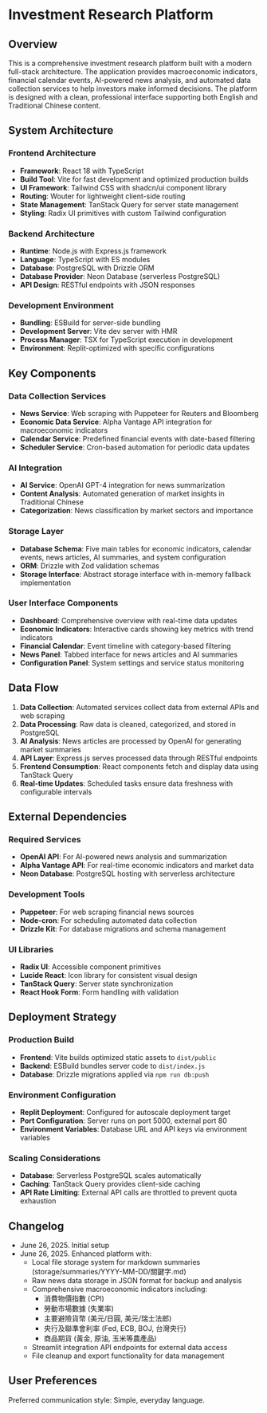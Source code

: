 # Investment Research Platform

## Overview

This is a comprehensive investment research platform built with a modern full-stack architecture. The application provides macroeconomic indicators, financial calendar events, AI-powered news analysis, and automated data collection services to help investors make informed decisions. The platform is designed with a clean, professional interface supporting both English and Traditional Chinese content.

## System Architecture

### Frontend Architecture
- **Framework**: React 18 with TypeScript
- **Build Tool**: Vite for fast development and optimized production builds
- **UI Framework**: Tailwind CSS with shadcn/ui component library
- **Routing**: Wouter for lightweight client-side routing
- **State Management**: TanStack Query for server state management
- **Styling**: Radix UI primitives with custom Tailwind configuration

### Backend Architecture
- **Runtime**: Node.js with Express.js framework
- **Language**: TypeScript with ES modules
- **Database**: PostgreSQL with Drizzle ORM
- **Database Provider**: Neon Database (serverless PostgreSQL)
- **API Design**: RESTful endpoints with JSON responses

### Development Environment
- **Bundling**: ESBuild for server-side bundling
- **Development Server**: Vite dev server with HMR
- **Process Manager**: TSX for TypeScript execution in development
- **Environment**: Replit-optimized with specific configurations

## Key Components

### Data Collection Services
- **News Service**: Web scraping with Puppeteer for Reuters and Bloomberg
- **Economic Data Service**: Alpha Vantage API integration for macroeconomic indicators
- **Calendar Service**: Predefined financial events with date-based filtering
- **Scheduler Service**: Cron-based automation for periodic data updates

### AI Integration
- **AI Service**: OpenAI GPT-4 integration for news summarization
- **Content Analysis**: Automated generation of market insights in Traditional Chinese
- **Categorization**: News classification by market sectors and importance

### Storage Layer
- **Database Schema**: Five main tables for economic indicators, calendar events, news articles, AI summaries, and system configuration
- **ORM**: Drizzle with Zod validation schemas
- **Storage Interface**: Abstract storage interface with in-memory fallback implementation

### User Interface Components
- **Dashboard**: Comprehensive overview with real-time data updates
- **Economic Indicators**: Interactive cards showing key metrics with trend indicators
- **Financial Calendar**: Event timeline with category-based filtering
- **News Panel**: Tabbed interface for news articles and AI summaries
- **Configuration Panel**: System settings and service status monitoring

## Data Flow

1. **Data Collection**: Automated services collect data from external APIs and web scraping
2. **Data Processing**: Raw data is cleaned, categorized, and stored in PostgreSQL
3. **AI Analysis**: News articles are processed by OpenAI for generating market summaries
4. **API Layer**: Express.js serves processed data through RESTful endpoints
5. **Frontend Consumption**: React components fetch and display data using TanStack Query
6. **Real-time Updates**: Scheduled tasks ensure data freshness with configurable intervals

## External Dependencies

### Required Services
- **OpenAI API**: For AI-powered news analysis and summarization
- **Alpha Vantage API**: For real-time economic indicators and market data
- **Neon Database**: PostgreSQL hosting with serverless architecture

### Development Tools
- **Puppeteer**: For web scraping financial news sources
- **Node-cron**: For scheduling automated data collection
- **Drizzle Kit**: For database migrations and schema management

### UI Libraries
- **Radix UI**: Accessible component primitives
- **Lucide React**: Icon library for consistent visual design
- **TanStack Query**: Server state synchronization
- **React Hook Form**: Form handling with validation

## Deployment Strategy

### Production Build
- **Frontend**: Vite builds optimized static assets to `dist/public`
- **Backend**: ESBuild bundles server code to `dist/index.js`
- **Database**: Drizzle migrations applied via `npm run db:push`

### Environment Configuration
- **Replit Deployment**: Configured for autoscale deployment target
- **Port Configuration**: Server runs on port 5000, external port 80
- **Environment Variables**: Database URL and API keys via environment variables

### Scaling Considerations
- **Database**: Serverless PostgreSQL scales automatically
- **Caching**: TanStack Query provides client-side caching
- **API Rate Limiting**: External API calls are throttled to prevent quota exhaustion

## Changelog
- June 26, 2025. Initial setup
- June 26, 2025. Enhanced platform with:
  - Local file storage system for markdown summaries (storage/summaries/YYYY-MM-DD/關鍵字.md)
  - Raw news data storage in JSON format for backup and analysis
  - Comprehensive macroeconomic indicators including:
    - 消費物價指數 (CPI)
    - 勞動市場數據 (失業率)
    - 主要避險貨幣 (美元/日圓, 美元/瑞士法郎)
    - 央行及聯準會利率 (Fed, ECB, BOJ, 台灣央行)
    - 商品期貨 (黃金, 原油, 玉米等農產品)
  - Streamlit integration API endpoints for external data access
  - File cleanup and export functionality for data management

## User Preferences

Preferred communication style: Simple, everyday language.